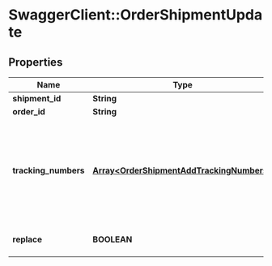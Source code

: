 # SwaggerClient::OrderShipmentUpdate

## Properties
Name | Type | Description | Notes
------------ | ------------- | ------------- | -------------
**shipment_id** | **String** | Shipment id indicates the number of delivery | 
**order_id** | **String** | Defines the order that will be updated | [optional] 
**tracking_numbers** | [**Array&lt;OrderShipmentAddTrackingNumbers&gt;**](OrderShipmentAddTrackingNumbers.md) | Defines shipment&#39;s tracking numbers that have to be added&lt;/br&gt; How set tracking numbers to appropriate carrier:&lt;ul&gt;&lt;li&gt;tracking_numbers[]&#x3D;a2c.demo1,a2c.demo2 - set default carrier&lt;/li&gt;&lt;li&gt;tracking_numbers[&lt;b&gt;carrier_id&lt;/b&gt;]&#x3D;a2c.demo - set appropriate carrier&lt;/li&gt;&lt;/ul&gt;To get the list of carriers IDs that are available in your store, use the &lt;a href &#x3D; \&quot;http://docs.api2cart.com/cart-info\&quot;&gt;cart.info&lt;/a &gt; method | [optional] 
**replace** | **BOOLEAN** | Allows rewrite tracking numbers | [optional] [default to true]


